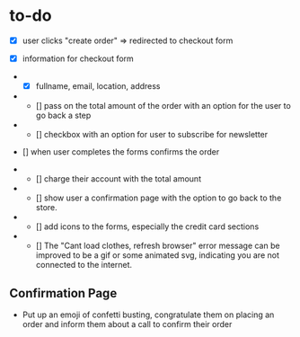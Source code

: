 # to-do

- [x] user clicks "create order" => redirected to 
checkout form 

- [x] information for checkout form 

- - [x] fullname, email, location, address

- - [] pass on the total amount of the order with an option for the user to go back a step

- - [] checkbox with an option for user to subscribe for newsletter

- [] when user completes the forms confirms the order 

- - [] charge their account with the total amount

- - [] show user a confirmation page with the option to go back to the store. 

- - [] add icons to the forms, especially the credit card sections

- - [] The "Cant load clothes, refresh browser" error message can be improved to be a gif or some animated svg, indicating you are not connected to the internet. 

## Confirmation Page 
- Put up an emoji of confetti busting, congratulate them on placing an order and inform them about a call to confirm their order

